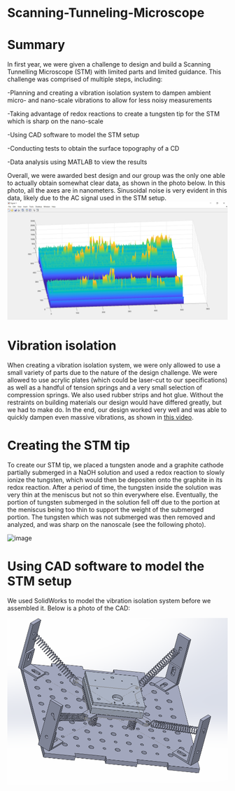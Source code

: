 # Scanning-Tunneling-Microscope

Summary
=

In first year, we were given a challenge to design and build a Scanning Tunnelling Microscope (STM) with limited parts and limited guidance. This challenge was comprised of multiple steps, including:

 -Planning and creating a vibration isolation system to dampen ambient micro- and nano-scale vibrations to allow for less noisy measurements
 
 -Taking advantage of redox reactions to create a tungsten tip for the STM which is sharp on the nano-scale
 
 -Using CAD software to model the STM setup
 
 -Conducting tests to obtain the surface topography of a CD
 
 -Data analysis using MATLAB to view the results

Overall, we were awarded best design and our group was the only one able to actually obtain somewhat clear data, as shown in the photo below. In this photo, all the axes are in nanometers. Sinusoidal noise is very evident in this data, likely due to the AC signal used in the STM setup.
![image](STM_data3.PNG)

Vibration isolation
=

When creating a vibration isolation system, we were only allowed to use a small variety of parts due to the nature of the design challenge. We were allowed to use acrylic plates (which could be laser-cut to our specifications) as well as a handful of tension springs and a very small selection of compression springs. We also used rubber strips and hot glue. Without the restraints on building materials our design would have differed greatly, but we had to make do. In the end, our design worked very well and was able to quickly dampen even massive vibrations, as shown in <a href="http://www.youtube.com/watch?v=Xzelec5LNmc">this video</a>.

Creating the STM tip
=

To create our STM tip, we placed a tungsten anode and a graphite cathode partially submerged in a NaOH solution and used a redox reaction to slowly ionize the tungsten, which would then be depositen onto the graphite in its redox reaction. After a period of time, the tungsten inside the solution was very thin at the meniscus but not so thin everywhere else. Eventually, the portion of tungsten submerged in the solution fell off due to the portion at the meniscus being too thin to support the weight of the submerged portion. The tungsten which was not submerged was then removed and analyzed, and was sharp on the nanoscale (see the following photo).

![image](Misc/20200310_115304.jpg)

Using CAD software to model the STM setup
=

We used SolidWorks to model the vibration isolation system before we assembled it. Below is a photo of the CAD:

![image](Misc/CAD.png)
